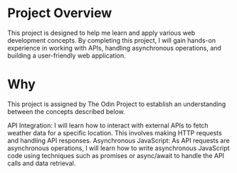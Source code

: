 # Project Overview

This project is designed to help me learn and apply various web development concepts. By completing this project, I will gain hands-on experience in working with APIs, handling asynchronous operations, and building a user-friendly web application.

# Why

This project is assigned by The Odin Project to establish an understanding between the concepts described below.

API Integration: I will learn how to interact with external APIs to fetch weather data for a specific location. This involves making HTTP requests and handling API responses.
Asynchronous JavaScript: As API requests are asynchronous operations, I will learn how to write asynchronous JavaScript code using techniques such as promises or async/await to handle the API calls and data retrieval.
